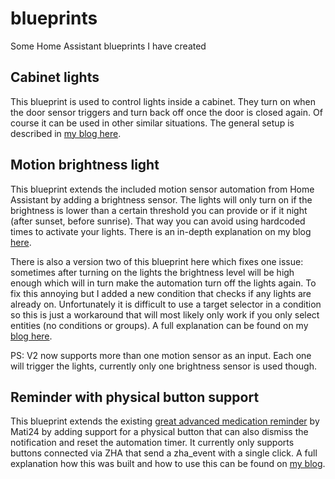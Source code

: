 # blueprints
Some Home Assistant blueprints I have created

## Cabinet lights
This blueprint is used to control lights inside a cabinet. They turn on when the door sensor triggers and turn back off once the door is closed again. Of course it can be used in other similar situations. The general setup is described in [my blog here](https://thesmarthomejourney.com/2020/07/07/diy-smart-wardrobe-lights/).

## Motion brightness light
This blueprint extends the included motion sensor automation from Home Assistant by adding a brightness sensor. The lights will only turn on if the brightness is lower than a certain threshold you can provide or if it night (after sunset, before sunrise). That way you can avoid using hardcoded times to activate your lights. There is an in-depth explanation on my blog [here](https://thesmarthomejourney.com/2021/04/19/ultimate-smart-light-system/).

There is also a version two of this blueprint here which fixes one issue: sometimes after turning on the lights the brightness level will be high enough which will in turn make the automation turn off the lights again. To fix this annoying but I added a new condition that checks if any lights are already on. Unfortunately it is difficult to use a target selector in a condition so this is just a workaround that will most likely only work if you only select entities (no conditions or groups). A full explanation can be found on my [blog here](https://thesmarthomejourney.com/2022/02/20/target-selector-in-a-condition/).

PS: V2 now supports more than one motion sensor as an input. Each one will trigger the lights, currently only one brightness sensor is used though.

## Reminder with physical button support
This blueprint extends the existing [great advanced medication reminder](https://community.home-assistant.io/t/advanced-medication-reminder) by Mati24 by adding support for a physical button that can also dismiss the notification and reset the automation timer. It currently only supports buttons connected via ZHA that send a zha_event with a single click. A full explanation how this was built and how to use this can be found on [my blog](https://thesmarthomejourney.com/2023/01/14/reminders-via-home-assistant/).